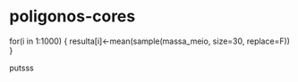 # poligonos-cores

for(i in 1:1000)
 {
  resulta[i]<-mean(sample(massa_meio,  size=30, replace=F))
 }
 




putsss
